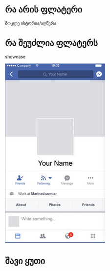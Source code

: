 <h1>რა არის ფლატერი</h1>
<p>მოკლე ისტორია/აღწერა</p>

<h1>რა შეუძლია ფლატერს</h1>
<p>showcase</p>
<img src="assets/facebook_template.png" />
<h1>შავი ყუთი</h1>